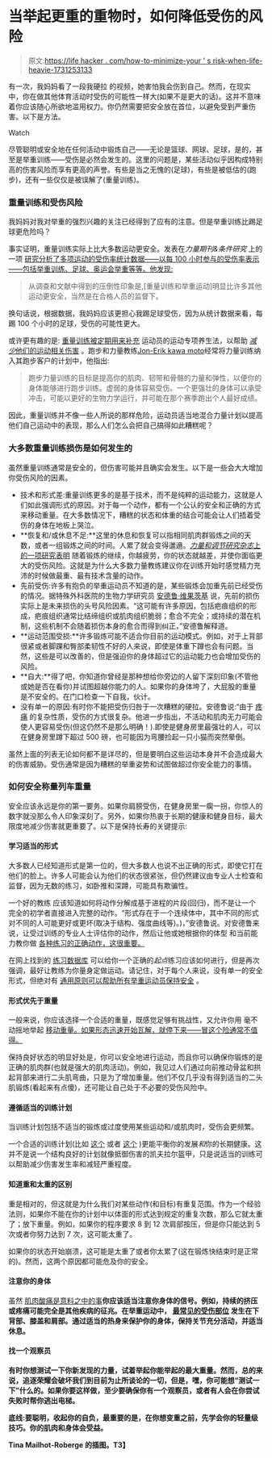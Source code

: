 # 当举起更重的重物时，如何降低受伤的风险

> 原文:[https://life hacker . com/how-to-minimize-your ' s risk-when-life-heavie-1731253133](https://lifehacker.com/how-to-minimize-your-risk-of-injury-when-lifting-heavie-1731253133)

有一次，我妈妈看了一段我硬拉 的视频，她害怕我会伤到自己。然而，在现实中，你在做其他体育活动时受伤的可能性一样大(如果不是更大的话)。这并不意味着你应该随心所欲地滥用权力。你仍然需要把安全放在首位，以避免受到严重伤害。以下是方法。

Watch

尽管聪明或安全地在任何活动中锻炼自己——无论是篮球、网球、足球，是的，甚至是举重训练——受伤是必然会发生的。这里的问题是，某些活动似乎因构成特别高的伤害风险而享有更高的声誉。有些是当之无愧的(足球)，有些是被低估的(跑步)，还有一些仅仅是被误解了(重量训练)。

### **重量训练和受伤风险**

我妈妈对我对举重的强烈兴趣的关注已经得到了应有的注意。但是举重训练比踢足球更危险吗？

事实证明，重量训练实际上比大多数运动更安全。发表在*力量期刊&条件研究* 上的一项 [研究分析了多项运动的受伤率统计数据——以每 100 小时参与的受伤率表示——包括举重训练、足球、奥运会举重等等。他发现:](http://velocitysp.com/multimedia/docs/lehi/Hamill,_Relative_Safety-3.pdf)

> 从调查和文献中得到的压倒性印象是,[重量训练和举重运动]明显比许多其他运动更安全，当然是在合格人员的监督下。

换句话说，根据数据，我妈妈应该更担心我踢足球受伤，因为从统计数据来看，每踢 100 个小时的足球，受伤的可能性更大。

或许更有趣的是: [重量训练被定期用来补充](http://www.ncbi.nlm.nih.gov/pmc/articles/PMC3483033/) 运动员的运动专项养生法，以帮助 [*减少*他们的运动相关伤害](http://bjsm.bmj.com/content/49/2/79.full.pdf) 。跑步和力量教练[Jon-Erik kawa moto](http://jkconditioning.com/)经常将力量训练纳入其跑步客户的计划中，他指出:

> 跑步力量训练的目标是提高你的肌肉、韧带和骨骼的力量和弹性，以便你的身体能够进行跑步训练。虚弱的身体容易受伤。一个更强壮的身体可以承受冲击，可能以更好的生物力学运行，并可能在那个赛季跑出个人最好成绩。

因此，重量训练并不像一些人所说的那样危险，运动员适当地混合力量计划以提高他们自己运动中的表现，那么人们怎么会把自己搞得如此糟糕呢？

### **大多数重量训练损伤是如何发生的**

虽然重量训练通常是安全的，但伤害可能并且确实会发生。以下是一些会大大增加你受伤风险的因素。

*   技术和形式差:重量训练更多的是基于技术，而不是纯粹的运动能力，这就是人们如此强调形式的原因。对于每一个动作，都有一个公认的安全和正确的方式来移动重量。在大多数情况下，糟糕的状态和体重的结合可能会让人们捂着受伤的身体在地板上哭泣。
*   **恢复和/或休息不足:**这里的休息和恢复可以指相同肌肉群锻炼之间的天数，或者一组锻炼之间的时间。人累了就会变得邋遢。[*力量和调节研究杂志*上的一项研究表明](http://journals.lww.com/nsca-jscr/Abstract/2013/01000/Effects_of_Resistance_Training_Fatigue_on_Joint.20.aspx) 随着锻炼的继续，你越疲劳，你的状态就越差，并使你面临更大的受伤风险。这就是为什么大多数力量教练建议你在训练开始时感觉精力充沛的时候做最重、最有技术含量的动作。
*   先前受伤:许多有抱负的举重运动员不知道的是，某些锻炼会加重先前已经受伤的情况。据特殊外科医院的生物力学研究员 [安德鲁·维果茨基](https://twitter.com/avigotsky) 说，先前的损伤实际上是未来损伤的头号风险因素。“这可能有许多原因，包括疤痕组织的形成，疤痕组织通常比结缔组织或肌肉组织脆弱；愈合不完全；或持续的潜在机制，这些机制不会随着损伤本身的愈合而得到纠正，”安德鲁解释道。
*   **运动范围受损:**许多锻炼可能不适合你目前的运动模式。例如，对于上背部很紧或者脚踝和臀部柔韧性不好的人来说，即使是体重下蹲也会有问题。当然，这些是可以改善的，但是强迫你的身体超过它的运动能力也会增加受伤的风险。
*   **自大:**得了吧，你知道你曾经是那种想给你旁边的人留下深刻印象(不管他或她是否在看你)并试图超越你能力的人。如果你的身体垮了，大屁股的重量是不安全的。在门口检查一下自我，伙计。
*   没有单一的原因:有时你不能把受伤归咎于一次糟糕的硬拉。安德鲁说:“由于 [疼痛](https://www.youtube.com/watch?v=gwd-wLdIHjs) 的复杂性质，受伤的方式很复杂。他进一步指出，不活动和肌肉无力可能会使人更容易受伤(但这仍然不是那么明确！).即使是健身房里最强壮的人，可以在健身房里蹲下超过 500 磅，也可能因为弯腰捡起一只小猫而突然晕倒。

虽然上面的列表无论如何都不是详尽的，但是要明白这些运动本身并不会造成最大的伤害威胁。受伤通常是因为糟糕的举重姿势和试图做超过你安全能力的事情。

### **如何安全称量列车重量**

安全应该永远是你的第一要务。如果你肩膀受伤，在健身房里一瘸一拐，你惊人的数字就没那么令人印象深刻了。另外，如果你热衷于长期的健康和健身目标，最大限度地减少伤害就更重要了。以下是保持长寿的关键提示:

#### **学习适当的形式**

大多数人已经知道形式是第一位的，但大多数人也说不出正确的形式，即使它打在他们的脸上。许多人可能会认为他们的状态很紧张，但仍然建议由专业人士检查和监督，因为无数的练习，如卧推和深蹲，可能具有欺骗性。

一个好的教练 应该知道如何将动作分解成基于进程的片段(回归)，而不是让一个完全的初学者直接进入完整的动作。“形式存在于一个连续体中，其中不同的形式对不同的人可能更好或更坏(取决于结构、强度曲线等)。)，”安德鲁说。对安德鲁来说，让受过训练的专业人士评估你的动作，然后让他或她根据你的体型 和当前能力教你做 [各种练习的正确动作，这很重要。](https://lifehacker.com/how-your-body-shape-affects-weight-lifting-form-a-phys-1711424416)

在网上找到的 [练习数据库](http://www.bodybuilding.com/exercises/) 可以给你一个正确的*起点*练习应该如何进行，但是再次强调，最好让教练为你量身定做运动。请记住，对于每个人来说，没有单一的安全形式，但绝对有 [通用原则可以帮助所有举重运动员保持安全](https://lifehacker.com/all-about-lifting-form-what-to-worry-about-and-what-n-1692058974) 。

#### **形式优先于重量**

一般来说，你应该选择一个合适的重量，既感觉足够有挑战性，又允许你用 毫不动摇地举起 [移动重量。如果形态迅速开始瓦解，就停下来——冒这个险通常不值得。](https://lifehacker.com/how-your-body-shape-affects-weight-lifting-form-a-phys-1711424416)

保持良好状态的明显好处是，你可以安全地进行运动，而且你可以确保你锻炼的是正确的肌肉群(也就是强大的肌肉活动)。例如，我见过人们通过向前推动骨盆和拱起背部来进行二头肌弯曲，只是为了增加重量。他们不仅几乎没有得到适当的二头肌锻炼(看起来有点傻)，还可能让自己处于不必要的受伤风险中。

#### **遵循适当的训练计划**

当训练计划包括不适当的锻炼或过度使用某些运动和/或肌肉时，受伤会更频繁。

一个合适的训练计划(比如 [这个](http://rippedbody.jp/the-big-3-routine/) 或者 [这个](http://www.jcdfitness.com/jcdfitness-beginners-muscle-building-routine/) )更能平衡你的发展*和*你的长期健康。这并不是说一个结构良好的计划就像抵御伤害的凯夫拉尔盔甲，只是说适当的训练可以帮助减少伤害发生率和减轻严重程度。

#### **知道重和太重的区别**

重是相对的，但这就是为什么我们对某些动作(和目标)有重复范围。作为一个经验法则，如果你不能在你的计划中以体面的形式达到规定的重复次数，那么它就太重了；放下重量。例如，如果你的程序要求 8 到 12 次肩部按压，但是你只能达到 5 次或者你努力达到 7 次，这可能太重了。

如果你的状态开始崩溃，这可能是太重了或者你太累了(这在锻炼快结束时是正常的)。然而，这两个原因都可能危及你的安全。

#### **注意你的身体**

虽然 [肌肉酸痛是意料之中的事](https://lifehacker.com/why-your-muscles-get-sore-and-what-you-can-do-about-it-1680937155)**你应该适当注意你身体的信号。例如，持续的挤压或疼痛可能完全是其他疾病的征兆。在举重运动中， [最常见的受伤部位](http://www.strengthandconditioningresearch.com/2014/07/08/injury-strength-sports/) 发生在下背部、膝盖和肩部。通过适当的热身来保护你的身体，保持关节充分活动，并适当休息。**

#### ****找一个观察员****

**有时你想测试一下你新发现的力量，试着举起你能举起的最大重量。然而，总的来说，追逐荣耀会破坏我们到目前为止所谈论的一切，但是，嘿，你可能想“测试一下”什么的。如果你要这样做，至少要确保你有一个观察员，或者有人会在你尝试失败时帮你逃出电梯。**

**底线:要聪明，收起你的自负，最重要的是，在你想变重之前，先学会你的轻量级技巧。你的肌肉和身体会受益。**

**Tina Mailhot-Roberge 的插图。T3】**